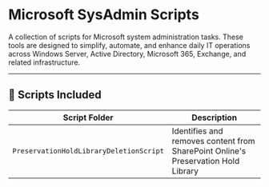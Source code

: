 # Microsoft SysAdmin Scripts

A collection of scripts for Microsoft system administration tasks. These tools are designed to simplify, automate, and enhance daily IT operations across Windows Server, Active Directory, Microsoft 365, Exchange, and related infrastructure.

---

## 🔧 Scripts Included

| Script Folder                          | Description                                                                 |
|-------------------------------------|-----------------------------------------------------------------------------|
| `PreservationHoldLibraryDeletionScript`| Identifies and removes content from SharePoint Online's Preservation Hold Library                 |
